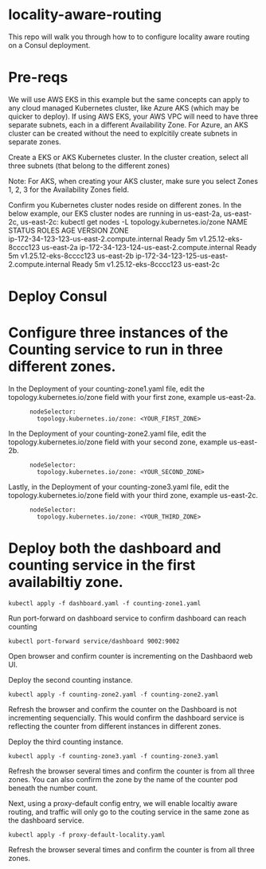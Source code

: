 # locality-aware-routing

This repo will walk you through how to to configure locality aware routing on a Consul deployment.

# Pre-reqs

We will use AWS EKS in this example but the same concepts can apply to any cloud managed Kubernetes cluster, like Azure AKS (which may be quicker to deploy).
If using AWS EKS, your AWS VPC will need to have three separate subnets, each in a different Availability Zone. For Azure, an AKS cluster can be created without the need to explcitily create subnets in separate zones.

Create a EKS or AKS Kubernetes cluster. In the cluster creation, select all three subnets (that belong to the different zones)

Note: For AKS, when creating your AKS cluster, make sure you select Zones 1, 2, 3 for the Availability Zones field.

Confirm you Kubernetes cluster nodes reside on different zones.
In the below example, our EKS cluster nodes are running in us-east-2a, us-east-2c, us-east-2c:
kubectl get nodes -L topology.kubernetes.io/zone
NAME                                           STATUS     ROLES      AGE    VERSION                   ZONE   
ip-172-34-123-123-us-east-2.compute.internal   Ready       <none>    5m     v1.25.12-eks-8cccc123     us-east-2a
ip-172-34-123-124-us-east-2.compute.internal   Ready       <none>    5m     v1.25.12-eks-8cccc123     us-east-2b
ip-172-34-123-125-us-east-2.compute.internal   Ready       <none>    5m     v1.25.12-eks-8cccc123     us-east-2c

# Deploy Consul



# Configure three instances of the Counting service to run in three different zones.

In the Deployment of your counting-zone1.yaml file, edit the topology.kubernetes.io/zone field with your first zone, example us-east-2a.
```
      nodeSelector:
        topology.kubernetes.io/zone: <YOUR_FIRST_ZONE>
```


In the Deployment of your counting-zone2.yaml file, edit the topology.kubernetes.io/zone field with your second zone, example us-east-2b.

```
      nodeSelector:
        topology.kubernetes.io/zone: <YOUR_SECOND_ZONE>
```

Lastly, in the Deployment of your counting-zone3.yaml file, edit the topology.kubernetes.io/zone field with your third zone, example us-east-2c.

```
      nodeSelector:
        topology.kubernetes.io/zone: <YOUR_THIRD_ZONE>
```

# Deploy both the dashboard and counting service in the first availabiltiy zone.
```
kubectl apply -f dashboard.yaml -f counting-zone1.yaml 
```

Run port-forward on dashboard service to confirm dashboard can reach counting
```
kubectl port-forward service/dashboard 9002:9002 
```

Open browser and confirm counter is incrementing on the Dashbaord web UI.


Deploy the second counting instance.
```
kubectl apply -f counting-zone2.yaml -f counting-zone2.yaml 
```

Refresh the browser and confirm the counter on the Dashboard is not incrementing sequencially. This would confirm the dashboard service is reflecting the counter from different instances in different zones.

Deploy the third counting instance.
```
kubectl apply -f counting-zone3.yaml -f counting-zone3.yaml 
```

Refresh the browser several times and confirm the counter is from all three zones.
You can also confirm the zone by the name of the counter pod beneath the number count.

Next, using a proxy-default config entry, we will enable localtiy aware routing, and traffic will only go to the couting service in the same zone as the dashboard service.

```
kubectl apply -f proxy-default-locality.yaml
```

Refresh the browser several times and confirm the counter is from all three zones.
